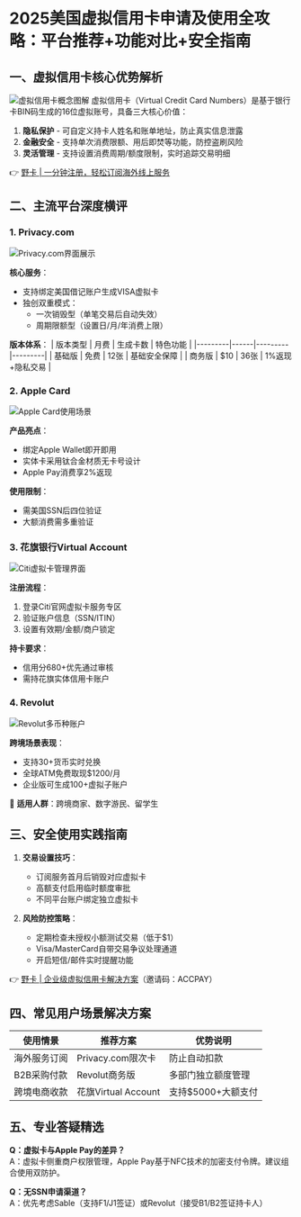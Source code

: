 # 2025美国虚拟信用卡申请及使用全攻略：平台推荐+功能对比+安全指南

## 一、虚拟信用卡核心优势解析
![虚拟信用卡概念图解](https://bbtdd.com/wp-content/uploads/img/1712339523551.webp)
虚拟信用卡（Virtual Credit Card Numbers）是基于银行卡BIN码生成的16位虚拟账号，具备三大核心价值：

1. **隐私保护** - 可自定义持卡人姓名和账单地址，防止真实信息泄露
2. **金融安全** - 支持单次消费限额、用后即焚等功能，防控盗刷风险
3. **灵活管理** - 支持设置消费周期/额度限制，实时追踪交易明细

👉 [野卡 | 一分钟注册，轻松订阅海外线上服务](https://bbtdd.com/yeka)

## 二、主流平台深度横评

### 1. Privacy.com
![Privacy.com界面展示](https://bbtdd.com/wp-content/uploads/img/8053913806.webp)

**核心服务**：
- 支持绑定美国借记账户生成VISA虚拟卡
- 独创双重模式： 
  - 一次销毁型（单笔交易后自动失效）
  - 周期限额型（设置日/月/年消费上限）

**版本体系**：
| 版本类型 | 月费 | 生成卡数 | 特色功能 |
|---------|------|---------|---------|
| 基础版   | 免费 | 12张    | 基础安全保障 |
| 商务版   | $10 | 36张    | 1%返现+隐私交易 |

### 2. Apple Card
![Apple Card使用场景](https://bbtdd.com/wp-content/uploads/img/68913469.webp)

**产品亮点**：
- 绑定Apple Wallet即开即用
- 实体卡采用钛合金材质无卡号设计
- Apple Pay消费享2%返现

**使用限制**：
- 需美国SSN后四位验证
- 大额消费需多重验证

### 3. 花旗银行Virtual Account
![Citi虚拟卡管理界面](https://bbtdd.com/wp-content/uploads/img/70068637.webp)

**注册流程**：
1. 登录Citi官网虚拟卡服务专区
2. 验证账户信息（SSN/ITIN）
3. 设置有效期/金额/商户锁定

**持卡要求**：
- 信用分680+优先通过审核
- 需持花旗实体信用卡账户

### 4. Revolut
![Revolut多币种账户](https://bbtdd.com/wp-content/uploads/img/834159116697503.webp)

**跨境场景表现**：
- 支持30+货币实时兑换
- 全球ATM免费取现$1200/月
- 企业版可生成100+虚拟子账户

🔑 **适用人群**：跨境商家、数字游民、留学生

## 三、安全使用实践指南

1. **交易设置技巧**：
   - 订阅服务首月后销毁对应虚拟卡
   - 高额支付启用临时额度审批
   - 不同平台账户绑定独立虚拟卡

2. **风险防控策略**：
   - 定期检查未授权小额测试交易（低于$1）
   - Visa/MasterCard自带交易争议处理通道
   - 开启短信/邮件实时提醒功能

👉 [野卡 | 企业级虚拟信用卡解决方案](https://bbtdd.com/yeka)（邀请码：ACCPAY）

## 四、常见用户场景解决方案

| 使用情景        | 推荐方案                | 优势说明                  |
|----------------|-----------------------|-------------------------|
| 海外服务订阅     | Privacy.com限次卡      | 防止自动扣款              |
| B2B采购付款     | Revolut商务版          | 多部门独立额度管理         |
| 跨境电商收款     | 花旗Virtual Account    | 支持$5000+大额支付        |

## 五、专业答疑精选

**Q：虚拟卡与Apple Pay的差异？**  
A：虚拟卡侧重商户权限管理，Apple Pay基于NFC技术的加密支付令牌。建议组合使用双防护。

**Q：无SSN申请渠道？**  
A：优先考虑Sable（支持F1/J1签证）或Revolut（接受B1/B2签证持卡人）